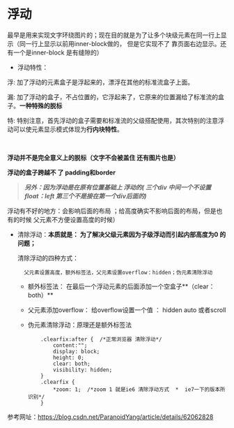 # 浮动

最早是用来实现文字环绕图片的；现在目的就是为了让多个块级元素在同一行上显示（同一行上显示以前用inner-block做的，  但是它实现不了 靠页面右边显示。还有一个是inner-block 是有缝隙的）

- 浮动特性：
  

浮:  加了浮动的元素盒子是浮起来的，漂浮在其他的标准流盒子上面。

漏:  加了浮动的盒子，不占位置的，它浮起来了，它原来的位置漏给了标准流的盒子。**一种特殊的脱标**

特:  特别注意，首先浮动的盒子需要和标准流的父级搭配使用，其次特别的注意浮动可以使元素显示模式体现为**行内块特性**。

​         

**浮动并不是完全意义上的脱标（文字不会被盖住  还有图片也是）**

**浮动的盒子跨越不 了 padding和border**



>  ***另外：因为浮动是在原有位置基础上 浮动的( 三个div 中间一个不设置float：left  第三个不是接在第一个div后面的)***

  

  浮动有不好的地方：会影响后面的布局 ；给高度确实不影响后面的布局，但是也有的时候 父元素不方便设置高度的时候）

  

- 清除浮动：**本质就是： 为了解决父级元素因为子级浮动而引起内部高度为0 的问题；**

  清除浮动的四种方式：

    	父元素设置高度，额外标签法，父元素设置overflow：hidden；伪元素清除浮动
  
  + 额外标签法： 在最后一个浮动元素的后面添加一个空盒子**（clear：both）**
  
  + 父元素添加overflow： 给overflow设置一个值 ： hidden auto 或者scroll
  
  + 伪元素清除浮动：原理还是额外标签法
  
    ```
    	.clearfix:after {  /*正常浏览器 清除浮动*/
       		content:"";
       		display: block;
      		height: 0;
       		clear: both;
       		visibility: hidden;
    	}
    	.clearfix {
       		*zoom: 1;  /*zoom 1 就是ie6 清除浮动方式  *  ie7一下的版本所识别*/
    	}
    ```





参考网址：https://blog.csdn.net/ParanoidYang/article/details/62062828